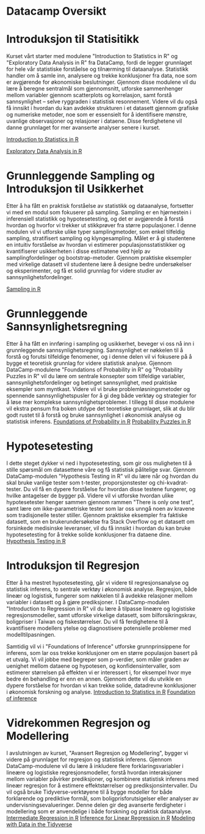 # Datacamp Oversikt

# Introduksjon til Statisitikk
Kurset vårt starter med modulene "Introduction to Statistics in R" og "Exploratory Data Analysis in R" fra DataCamp, fordi de legger grunnlaget for hele vår statistiske forståelse og tilnærming til dataanalyse. Statistikk handler om å samle inn, analysere og trekke konklusjoner fra data, noe som er avgjørende for økonomiske beslutninger. Gjennom disse modulene vil du lære å beregne sentralmål som gjennomsnitt, utforske sammenhenger mellom variabler gjennom scatterplots og korrelasjon, samt forstå sannsynlighet – selve ryggraden i statistisk resonnement. Videre vil du også få innsikt i hvordan du kan avdekke strukturen i et datasett gjennom grafiske og numeriske metoder, noe som er essensielt for å identifisere mønstre, uvanlige observasjoner og relasjoner i dataene. Disse ferdighetene vil danne grunnlaget for mer avanserte analyser senere i kurset.

[Introduction to Statistics in R](https://app.datacamp.com/learn/courses/introduction-to-statistics-in-r)

[Exploratory Data Analysis in R](https://app.datacamp.com/learn/courses/exploratory-data-analysis-in-r)

# Grunnleggende Sampling og Introduksjon til Usikkerhet
Etter å ha fått en praktisk forståelse av statistikk og dataanalyse, fortsetter vi med en modul som fokuserer på sampling. Sampling er en hjørnestein i inferensiell statistikk og hypotesetesting, og det er avgjørende å forstå hvordan og hvorfor vi trekker ut stikkprøver fra større populasjoner. I denne modulen vil vi utforske ulike typer samplingmetoder, som enkel tilfeldig sampling, stratifisert sampling og klyngesampling. Målet er å gi studentene en intuitiv forståelse av hvordan vi estimerer populasjonsstatistikker og kvantifiserer usikkerheten i disse estimatene ved hjelp av samplingfordelinger og bootstrap-metoder. Gjennom praktiske eksempler med virkelige datasett vil studentene lære å designe bedre undersøkelser og eksperimenter, og få et solid grunnlag for videre studier av sannsynlighetsfordelinger.

[Sampling in R](https://app.datacamp.com/learn/courses/sampling-in-r)

# Grunnleggende Sannsynlighetsregning
Etter å ha fått en innføring i sampling og usikkerhet, beveger vi oss nå inn i grunnleggende sannsynlighetsregning. Sannsynlighet er nøkkelen til å forstå og forutsi tilfeldige fenomener, og i denne delen vil vi fokusere på å bygge et teoretisk grunnlag for videre statistisk analyse. Gjennom DataCamp-modulene "Foundations of Probability in R" og "Probability Puzzles in R" vil du lære om sentrale konsepter som tilfeldige variabler, sannsynlighetsfordelinger og betinget sannsynlighet, med praktiske eksempler som myntkast. Videre vil vi bruke problemløsningsmetoder og spennende sannsynlighetspusler for å gi deg både verktøy og strategier for å løse mer komplekse sannsynlighetsproblemer. I tillegg til disse modulene vil ekstra pensum fra boken utdype det teoretiske grunnlaget, slik at du blir godt rustet til å forstå og bruke sannsynlighet i økonomisk analyse og statistisk inferens.
[Foundations of Probability in R](https://app.datacamp.com/learn/courses/foundations-of-probability-in-r)
[Probability Puzzles in R](https://app.datacamp.com/learn/courses/probability-puzzles-in-r)

# Hypotesetesting 
I dette steget dykker vi ned i hypotesetesting, som gir oss muligheten til å stille spørsmål om datasettene våre og få statistisk pålitelige svar. Gjennom DataCamp-modulen "Hypothesis Testing in R" vil du lære når og hvordan du skal bruke vanlige tester som t-tester, proporsjonstester og chi-kvadrat-tester. Du vil få en dypere forståelse for hvordan disse testene fungerer, og hvilke antagelser de bygger på. Videre vil vi utforske hvordan ulike hypotesetester henger sammen gjennom rammen "There is only one test", samt lære om ikke-parametriske tester som lar oss unngå noen av kravene som tradisjonelle tester stiller. Gjennom praktiske eksempler fra faktiske datasett, som en brukerundersøkelse fra Stack Overflow og et datasett om forsinkede medisinske leveranser, vil du få innsikt i hvordan du kan bruke hypotesetesting for å trekke solide konklusjoner fra dataene dine.
[Hypothesis Testing in R](https://app.datacamp.com/learn/courses/hypothesis-testing-in-r)


# Introduksjon til Regresjon
Etter å ha mestret hypotesetesting, går vi videre til regresjonsanalyse og statistisk inferens, to sentrale verktøy i økonomisk analyse. Regresjon, både lineær og logistisk, fungerer som nøkkelen til å avdekke relasjoner mellom variabler i datasett og å gjøre prediksjoner. I DataCamp-modulen "Introduction to Regression in R" vil du lære å tilpasse lineære og logistiske regresjonsmodeller, samt utforske virkelige datasett, som bilforsikringskrav, boligpriser i Taiwan og fiskestørrelser. Du vil få ferdighetene til å kvantifisere modellers ytelse og diagnostisere potensielle problemer med modelltilpasningen.

Samtidig vil vi i "Foundations of Inference" utforske grunnprinsippene for inferens, som lar oss trekke konklusjoner om en større populasjon basert på et utvalg. Vi vil jobbe med begreper som p-verdier, som måler graden av uenighet mellom dataene og hypotesen, og konfidensintervaller, som estimerer størrelsen på effekten vi er interessert i, for eksempel hvor mye bedre én behandling er enn en annen. Gjennom dette vil du utvikle en dypere forståelse for hvordan vi kan trekke solide, datadrevne konklusjoner i økonomisk forskning og analyse.
[Introduction to Statistics in R](https://app.datacamp.com/learn/courses/introduction-to-regression-in-r)
[Foundation of inference](https://app.datacamp.com/learn/courses/foundations-of-inference-in-r)


# Vidrekommen Regresjon og Modellering
I avslutningen av kurset, "Avansert Regresjon og Modellering", bygger vi videre på grunnlaget for regresjon og statistisk inferens. Gjennom DataCamp-modulene vil du lære å inkludere flere forklaringsvariabler i lineære og logistiske regresjonsmodeller, forstå hvordan interaksjoner mellom variabler påvirker prediksjoner, og kombinere statistisk inferens med lineær regresjon for å estimere effektstørrelser og prediksjonsintervaller. Du vil også bruke Tidyverse-verktøyene til å bygge modeller for både forklarende og prediktive formål, som boligprisforutsigelser eller analyser av undervisningsevalueringer. Denne delen gir deg avanserte ferdigheter i modellering som er anvendelige i både forskning og praktisk dataanalyse.
[Intermediate Regression in R](https://app.datacamp.com/learn/courses/intermediate-regression-in-r)
[Inference for Linear Regression in R](https://app.datacamp.com/learn/courses/inference-for-linear-regression-in-r)
[Modeling with Data in the Tidyverse](https://app.datacamp.com/learn/courses/modeling-with-data-in-the-tidyverse)



